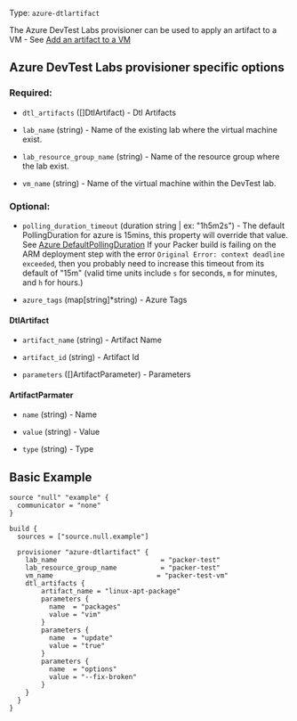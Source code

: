 Type: `azure-dtlartifact`

The Azure DevTest Labs provisioner can be used to apply an artifact to a VM - See [Add an artifact to a VM](https://docs.microsoft.com/en-us/azure/devtest-labs/add-artifact-vm)

## Azure DevTest Labs provisioner specific options

### Required:

<!-- Code generated from the comments of the Config struct in provisioner/azure-dtlartifact/provisioner.go; DO NOT EDIT MANUALLY -->

- `dtl_artifacts` ([]DtlArtifact) - Dtl Artifacts

- `lab_name` (string) - Name of the existing lab where the virtual machine exist.

- `lab_resource_group_name` (string) - Name of the resource group where the lab exist.

- `vm_name` (string) - Name of the virtual machine within the DevTest lab.

<!-- End of code generated from the comments of the Config struct in provisioner/azure-dtlartifact/provisioner.go; -->


### Optional:

<!-- Code generated from the comments of the Config struct in provisioner/azure-dtlartifact/provisioner.go; DO NOT EDIT MANUALLY -->

- `polling_duration_timeout` (duration string | ex: "1h5m2s") - The default PollingDuration for azure is 15mins, this property will override
  that value. See [Azure DefaultPollingDuration](https://godoc.org/github.com/Azure/go-autorest/autorest#pkg-constants)
  If your Packer build is failing on the
  ARM deployment step with the error `Original Error:
  context deadline exceeded`, then you probably need to increase this timeout from
  its default of "15m" (valid time units include `s` for seconds, `m` for
  minutes, and `h` for hours.)

- `azure_tags` (map[string]\*string) - Azure Tags

<!-- End of code generated from the comments of the Config struct in provisioner/azure-dtlartifact/provisioner.go; -->


#### DtlArtifact
<!-- Code generated from the comments of the DtlArtifact struct in provisioner/azure-dtlartifact/provisioner.go; DO NOT EDIT MANUALLY -->

- `artifact_name` (string) - Artifact Name

- `artifact_id` (string) - Artifact Id

- `parameters` ([]ArtifactParameter) - Parameters

<!-- End of code generated from the comments of the DtlArtifact struct in provisioner/azure-dtlartifact/provisioner.go; -->


#### ArtifactParmater
<!-- Code generated from the comments of the ArtifactParameter struct in provisioner/azure-dtlartifact/provisioner.go; DO NOT EDIT MANUALLY -->

- `name` (string) - Name

- `value` (string) - Value

- `type` (string) - Type

<!-- End of code generated from the comments of the ArtifactParameter struct in provisioner/azure-dtlartifact/provisioner.go; -->


## Basic Example

```hcl
source "null" "example" {
  communicator = "none"
}

build {
  sources = ["source.null.example"]

  provisioner "azure-dtlartifact" {
    lab_name                          = "packer-test"
    lab_resource_group_name           = "packer-test"
    vm_name                          = "packer-test-vm"
    dtl_artifacts {
        artifact_name = "linux-apt-package"
        parameters {
          name  = "packages"
          value = "vim"
        }
        parameters {
          name  = "update"
          value = "true"
        }
        parameters {
          name  = "options"
          value = "--fix-broken"
        }
    }
  }
}
```
